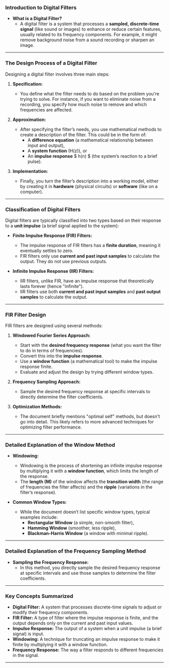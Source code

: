 
### **Introduction to Digital Filters**

*   **What is a Digital Filter?**
    - A digital filter is a system that processes a **sampled, discrete-time signal** (like sound or images) to enhance or reduce certain features, usually related to its frequency components. For example, it might remove background noise from a sound recording or sharpen an image.

---

### **The Design Process of a Digital Filter**

Designing a digital filter involves three main steps:

1.  **Specification:**
    - You define what the filter needs to do based on the problem you're trying to solve. For instance, if you want to eliminate noise from a recording, you specify how much noise to remove and which frequencies are affected.
   
2.  **Approximation:**
    - After specifying the filter’s needs, you use mathematical methods to create a description of the filter. This could be in the form of:
        * A **difference equation** (a mathematical relationship between input and output),
        * A **system function** (H(z)), or
        * An **impulse response** $ h(n) $ (the system’s reaction to a brief pulse).
   
3.  **Implementation:**
    - Finally, you turn the filter’s description into a working model, either by creating it in **hardware** (physical circuits) or **software** (like on a computer).

---

### **Classification of Digital Filters**

Digital filters are typically classified into two types based on their response to a **unit impulse** (a brief signal applied to the system):

*   **Finite Impulse Response (FIR) Filters:**
    - The impulse response of FIR filters has a **finite duration**, meaning it eventually settles to zero.
    - FIR filters only use **current and past input samples** to calculate the output. They do not use previous outputs.

*   **Infinite Impulse Response (IIR) Filters:**
    - IIR filters, unlike FIR, have an impulse response that theoretically lasts forever (hence "infinite").
    - IIR filters use both **current and past input samples** and **past output samples** to calculate the output.

---

### **FIR Filter Design**

FIR filters are designed using several methods:

1.  **Windowed Fourier Series Approach:**
    - Start with the **desired frequency response** (what you want the filter to do in terms of frequencies).
    - Convert this into the **impulse response**.
    - Use a **window function** (a mathematical tool) to make the impulse response finite.
    - Evaluate and adjust the design by trying different window types.

2.  **Frequency Sampling Approach:**
    - Sample the desired frequency response at specific intervals to directly determine the filter coefficients.

3. **Optimization Methods:**
    - The document briefly mentions "optimal self" methods, but doesn't go into detail. This likely refers to more advanced techniques for optimizing filter performance.

---

### **Detailed Explanation of the Window Method**

*   **Windowing:** 
    - Windowing is the process of shortening an infinite impulse response by multiplying it with a **window function**, which limits the length of the response.
    - The **length (M)** of the window affects the **transition width** (the range of frequencies the filter affects) and the **ripple** (variations in the filter’s response).

*   **Common Window Types:**
    - While the document doesn’t list specific window types, typical examples include:
        * **Rectangular Window** (a simple, non-smooth filter),
        * **Hamming Window** (smoother, less ripple),
        * **Blackman-Harris Window** (a window with minimal ripple).
    
---

### **Detailed Explanation of the Frequency Sampling Method**

*   **Sampling the Frequency Response:**
    - In this method, you directly sample the desired frequency response at specific intervals and use those samples to determine the filter coefficients.

---

### **Key Concepts Summarized**

*   **Digital Filter:** A system that processes discrete-time signals to adjust or modify their frequency components.
*   **FIR Filter:** A type of filter where the impulse response is finite, and the output depends only on the current and past input values.
*   **Impulse Response:** The output of a system when a unit impulse (a brief signal) is input.
*   **Windowing:** A technique for truncating an impulse response to make it finite by multiplying it with a window function.
*   **Frequency Response:** The way a filter responds to different frequencies in the signal.

---
